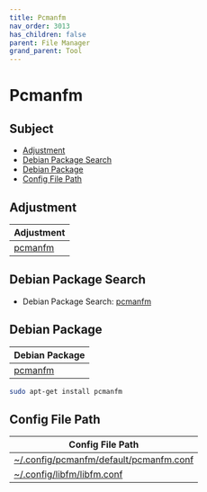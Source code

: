 ```yaml
---
title: Pcmanfm
nav_order: 3013
has_children: false
parent: File Manager
grand_parent: Tool
---
```



# Pcmanfm


## Subject

* [Adjustment](#adjustment)
* [Debian Package Search](#debian-package-search)
* [Debian Package](#debian-package)
* [Config File Path](#config-file-path)


## Adjustment

| Adjustment |
| --- |
| [pcmanfm](https://github.com/samwhelp/debian-adjustment/tree/main/prototype/tool/pcmanfm) |


## Debian Package Search

* Debian Package Search: [pcmanfm](https://packages.debian.org/search?searchon=names&keywords=pcmanfm)


## Debian Package

| Debian Package |
| --- |
| [pcmanfm](https://packages.debian.org/stable/pcmanfm) |

``` sh
sudo apt-get install pcmanfm
```


## Config File Path

| Config File Path |
| --- |
| [~/.config/pcmanfm/default/pcmanfm.conf](https://github.com/samwhelp/debian-adjustment/blob/main/prototype/tool/pcmanfm/asset/overlay/etc/skel/.config/pcmanfm/default/pcmanfm.conf) |
| [~/.config/libfm/libfm.conf](https://github.com/samwhelp/debian-adjustment/blob/main/prototype/tool/pcmanfm/asset/overlay/etc/skel/.config/libfm/libfm.conf) |
